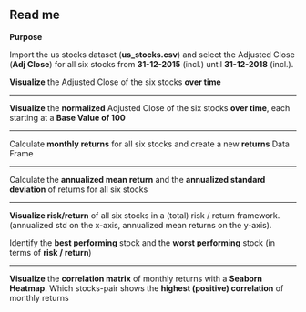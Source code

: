 ## Read me



**Purpose**

Import the us stocks dataset (**us_stocks.csv**) and select the Adjusted Close (**Adj Close**) for all six stocks from **31-12-2015** (incl.) until **31-12-2018** (incl.).



**Visualize** the Adjusted Close of the six stocks **over time**



------



**Visualize** the **normalized** Adjusted Close of the six stocks **over time**, each starting at a **Base Value of 100**



------



Calculate **monthly returns** for all six stocks and create a new **returns** Data Frame



------



Calculate the **annualized mean return** and the **annualized standard deviation** of returns for all six stocks



------



**Visualize risk/return** of all six stocks in a (total) risk / return framework. (annualized std on the x-axis, annualized mean returns on the y-axis).



Identify the **best performing** stock and the **worst performing** stock (in terms of **risk / return**)



------



**Visualize** the **correlation matrix** of monthly returns with a **Seaborn Heatmap**. Which stocks-pair shows the **highest (positive) correlation** of monthly returns
